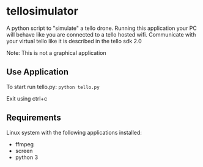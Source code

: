 # tellosimulator

A python script to "simulate" a tello drone.
Running this application your PC will behave like you are connected to a tello hosted wifi.
Communicate with your virtual tello like it is described in the tello sdk 2.0

Note: This is not a graphical application

## Use Application
To start run tello.py: `python tello.py` 

Exit using ctrl+c

## Requirements
Linux system with the following applications installed:
* ffmpeg
* screen
* python 3

